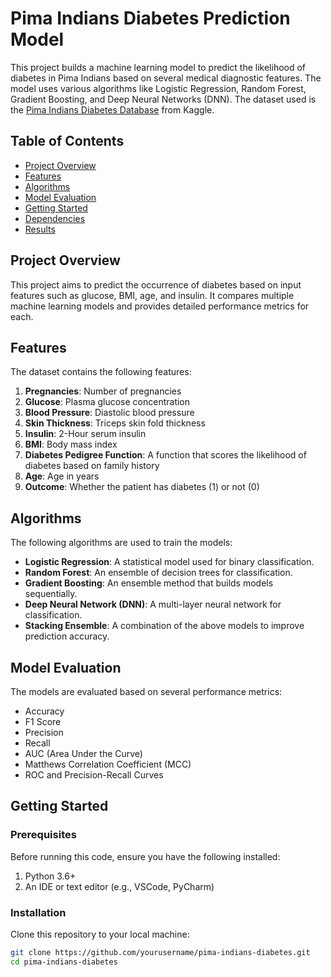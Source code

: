 # Pima Indians Diabetes Prediction Model

This project builds a machine learning model to predict the likelihood of diabetes in Pima Indians based on several medical diagnostic features. The model uses various algorithms like Logistic Regression, Random Forest, Gradient Boosting, and Deep Neural Networks (DNN). The dataset used is the [Pima Indians Diabetes Database](https://www.kaggle.com/datasets/uciml/pima-indians-diabetes-database) from Kaggle.

## Table of Contents
- [Project Overview](#project-overview)
- [Features](#features)
- [Algorithms](#algorithms)
- [Model Evaluation](#model-evaluation)
- [Getting Started](#getting-started)
- [Dependencies](#dependencies)
- [Results](#results)

## Project Overview
This project aims to predict the occurrence of diabetes based on input features such as glucose, BMI, age, and insulin. It compares multiple machine learning models and provides detailed performance metrics for each.

## Features
The dataset contains the following features:
1. **Pregnancies**: Number of pregnancies
2. **Glucose**: Plasma glucose concentration
3. **Blood Pressure**: Diastolic blood pressure
4. **Skin Thickness**: Triceps skin fold thickness
5. **Insulin**: 2-Hour serum insulin
6. **BMI**: Body mass index
7. **Diabetes Pedigree Function**: A function that scores the likelihood of diabetes based on family history
8. **Age**: Age in years
9. **Outcome**: Whether the patient has diabetes (1) or not (0)

## Algorithms
The following algorithms are used to train the models:
- **Logistic Regression**: A statistical model used for binary classification.
- **Random Forest**: An ensemble of decision trees for classification.
- **Gradient Boosting**: An ensemble method that builds models sequentially.
- **Deep Neural Network (DNN)**: A multi-layer neural network for classification.
- **Stacking Ensemble**: A combination of the above models to improve prediction accuracy.

## Model Evaluation
The models are evaluated based on several performance metrics:
- Accuracy
- F1 Score
- Precision
- Recall
- AUC (Area Under the Curve)
- Matthews Correlation Coefficient (MCC)
- ROC and Precision-Recall Curves

## Getting Started

### Prerequisites
Before running this code, ensure you have the following installed:

1. Python 3.6+
2. An IDE or text editor (e.g., VSCode, PyCharm)

### Installation
Clone this repository to your local machine:

```bash
git clone https://github.com/yourusername/pima-indians-diabetes.git
cd pima-indians-diabetes
